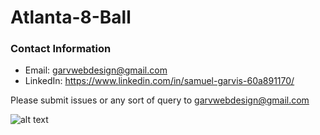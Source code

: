 # Atlanta-8-Ball
### Contact Information
- Email: garvwebdesign@gmail.com
- LinkedIn: https://www.linkedin.com/in/samuel-garvis-60a891170/

Please submit issues or any sort of query to garvwebdesign@gmail.com

![alt text]([http://url/to/img.png](https://github.com/samgarvis/Atlanta-8-Ball/blob/main/tonight.png))
